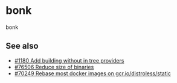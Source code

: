 # bonk
bonk

## See also

* [#1180 Add building without in tree providers](https://github.com/kubernetes/enhancements/pull/1180)
* [#76506 Reduce size of binaries](https://github.com/kubernetes/kubernetes/issues/76506)
* [#70249 Rebase most docker images on gcr.io/distroless/static](https://github.com/kubernetes/kubernetes/issues/70249)
